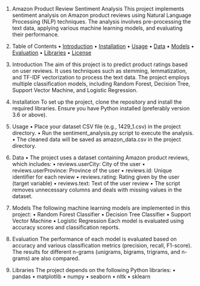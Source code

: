 1.	Amazon Product Review Sentiment Analysis
This project implements sentiment analysis on Amazon product reviews using Natural Language Processing (NLP) techniques. The analysis involves pre-processing the text data, applying various machine learning models, and evaluating their performance.

2.	Table of Contents
•	[Introduction](#introduction)
•	[Installation](#installation)
•	[Usage](#usage)
•	[Data](#data)
•	[Models](#models)
•	[Evaluation](#evaluation)
•	[Libraries](#libraries)
•	[License](#license)

3.	Introduction
The aim of this project is to predict product ratings based on user reviews. It uses techniques such as stemming, lemmatization, and TF-IDF vectorization to process the text data. The project employs multiple classification models, including Random Forest, Decision Tree, Support Vector Machine, and Logistic Regression.

4.	Installation
To set up the project, clone the repository and install the required libraries. Ensure you have Python installed (preferably version 3.6 or above).

5.	Usage
•	Place your dataset CSV file (e.g., 1429_1.csv) in the project directory.
•	Run the sentiment_analysis.py script to execute the analysis.
•	The cleaned data will be saved as amazon_data.csv in the project directory.

6.	Data
•	The project uses a dataset containing Amazon product reviews, which includes:
•	reviews.userCity: City of the user
•	reviews.userProvince: Province of the user
•	reviews.id: Unique identifier for each review
•	reviews.rating: Rating given by the user (target variable)
•	reviews.text: Text of the user review
•	The script removes unnecessary columns and deals with missing values in the dataset.

7.	Models
	The following machine learning models are implemented in this project:
•	Random Forest Classifier
•	Decision Tree Classifier
•	Support Vector Machine
•	Logistic Regression
	Each model is evaluated using accuracy scores and classification reports.

8.	Evaluation
The performance of each model is evaluated based on accuracy and various classification metrics (precision, recall, F1-score). The results for different n-grams (unigrams, bigrams, trigrams, and n-grams) are also compared.

9.	Libraries
	The project depends on the following Python libraries:
•	pandas
•	matplotlib
•	numpy
•	seaborn
•	nltk
•	sklearn
